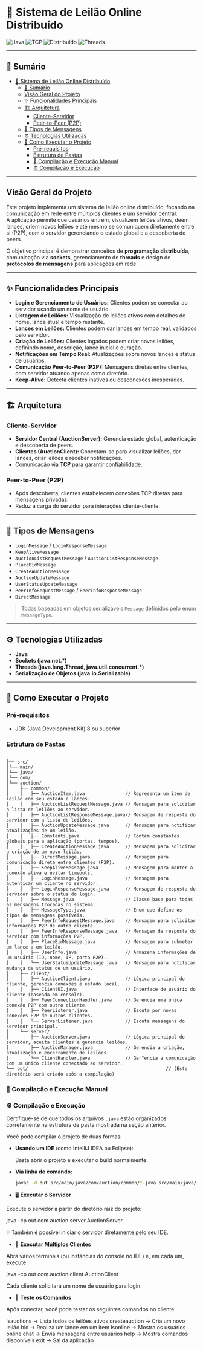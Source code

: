 # 🚀 Sistema de Leilão Online Distribuído

![Java](https://img.shields.io/badge/Java-ED8B00?style=flat&logo=java&logoColor=white)
![TCP](https://img.shields.io/badge/TCP-007ACC?style=flat)
![Distribuído](https://img.shields.io/badge/Distribu%C3%ADdo-4CAF50?style=flat)
![Threads](https://img.shields.io/badge/Threads-F44336?style=flat)

---

## 📑 Sumário

- [🚀 Sistema de Leilão Online Distribuído](#-sistema-de-leilão-online-distribuído)
  - [📑 Sumário](#-sumário)
  - [Visão Geral do Projeto](#visão-geral-do-projeto)
  - [✨ Funcionalidades Principais](#-funcionalidades-principais)
  - [🏗️ Arquitetura](#️-arquitetura)
    - [Cliente-Servidor](#cliente-servidor)
    - [Peer-to-Peer (P2P)](#peer-to-peer-p2p)
  - [💬 Tipos de Mensagens](#-tipos-de-mensagens)
  - [⚙️ Tecnologias Utilizadas](#️-tecnologias-utilizadas)
  - [🚀 Como Executar o Projeto](#-como-executar-o-projeto)
    - [Pré-requisitos](#pré-requisitos)
    - [Estrutura de Pastas](#estrutura-de-pastas)
    - [🧱 Compilação e Execução Manual](#-compilação-e-execução-manual)
    - [⚙️ Compilação e Execução](#️-compilação-e-execução)

---

## Visão Geral do Projeto

Este projeto implementa um sistema de leilão online distribuído, focando na comunicação em rede entre múltiplos clientes e um servidor central.  
A aplicação permite que usuários entrem, visualizem leilões ativos, deem lances, criem novos leilões e até mesmo se comuniquem diretamente entre si (P2P), com o servidor gerenciando o estado global e a descoberta de peers.

O objetivo principal é demonstrar conceitos de **programação distribuída**, comunicação via **sockets**, gerenciamento de **threads** e design de **protocolos de mensagens** para aplicações em rede.

---

## ✨ Funcionalidades Principais

- **Login e Gerenciamento de Usuários:** Clientes podem se conectar ao servidor usando um nome de usuário.  
- **Listagem de Leilões:** Visualização de leilões ativos com detalhes de nome, lance atual e tempo restante.  
- **Lances em Leilões:** Clientes podem dar lances em tempo real, validados pelo servidor.  
- **Criação de Leilões:** Clientes logados podem criar novos leilões, definindo nome, descrição, lance inicial e duração.  
- **Notificações em Tempo Real:** Atualizações sobre novos lances e status de usuários.  
- **Comunicação Peer-to-Peer (P2P):** Mensagens diretas entre clientes, com servidor atuando apenas como diretório.  
- **Keep-Alive:** Detecta clientes inativos ou desconexões inesperadas.

---

## 🏗️ Arquitetura

### Cliente-Servidor

- **Servidor Central (AuctionServer):** Gerencia estado global, autenticação e descoberta de peers.  
- **Clientes (AuctionClient):** Conectam-se para visualizar leilões, dar lances, criar leilões e receber notificações.  
- Comunicação via **TCP** para garantir confiabilidade.

### Peer-to-Peer (P2P)

- Após descoberta, clientes estabelecem conexões TCP diretas para mensagens privadas.  
- Reduz a carga do servidor para interações cliente-cliente.

---

## 💬 Tipos de Mensagens

- `LoginMessage` / `LoginResponseMessage`  
- `KeepAliveMessage`  
- `AuctionListRequestMessage` / `AuctionListResponseMessage`  
- `PlaceBidMessage`  
- `CreateAuctionMessage`  
- `AuctionUpdateMessage`  
- `UserStatusUpdateMessage`  
- `PeerInfoRequestMessage` / `PeerInfoResponseMessage`  
- `DirectMessage`  

> Todas baseadas em objetos serializáveis `Message` definidos pelo enum `MessageType`.

---

## ⚙️ Tecnologias Utilizadas

- **Java**  
- **Sockets (java.net.\*)**  
- **Threads (java.lang.Thread, java.util.concurrent.\*)**  
- **Serialização de Objetos (java.io.Serializable)**  

---

## 🚀 Como Executar o Projeto

### Pré-requisitos

- JDK (Java Development Kit) 8 ou superior

### Estrutura de Pastas

```text  
.
├── src/
│└── main/
│└── java/
│└── com/
│└── auction/
│    ├── common/
│    │   ├── AuctionItem.java               // Representa um item de leilão com seu estado e lances.
│    │   ├── AuctionListRequestMessage.java // Mensagem para solicitar a lista de leilões ao servidor.
│    │   ├── AuctionListResponseMessage.java// Mensagem de resposta do servidor com a lista de leilões.
│    │   ├── AuctionUpdateMessage.java      // Mensagem para notificar atualizações de um leilão.
│    │   ├── Constants.java                 // Contém constantes globais para a aplicação (portas, tempos).
│    │   ├── CreateAuctionMessage.java      // Mensagem para solicitar a criação de um novo leilão.
│    │   ├── DirectMessage.java             // Mensagem para comunicação direta entre clientes (P2P).
│    │   ├── KeepAliveMessage.java          // Mensagem para manter a conexão ativa e evitar timeouts.
│    │   ├── LoginMessage.java              // Mensagem para autenticar um cliente no servidor.
│    │   ├── LoginResponseMessage.java      // Mensagem de resposta do servidor sobre o status do login.
│    │   ├── Message.java                   // Classe base para todas as mensagens trocadas no sistema.
│    │   ├── MessageType.java               // Enum que define os tipos de mensagens possíveis.
│    │   ├── PeerInfoRequestMessage.java    // Mensagem para solicitar informações P2P de outro cliente.
│    │   ├── PeerInfoResponseMessage.java   // Mensagem de resposta do servidor com informações P2P.
│    │   ├── PlaceBidMessage.java           // Mensagem para submeter um lance a um leilão.
│    │   ├── UserInfo.java                  // Armazena informações de um usuário (ID, nome, IP, porta P2P).
│    │   └── UserStatusUpdateMessage.java   // Mensagem para notificar mudança de status de um usuário.
│    ├── client/
│    │   ├── AuctionClient.java             // Lógica principal do cliente, gerencia conexões e estado local.
│    │   ├── ClientUI.java                  // Interface de usuário do cliente (baseada em console).
│    │   ├── PeerConnectionHandler.java     // Gerencia uma única conexão P2P com outro cliente.
│    │   ├── PeerListener.java              // Escuta por novas conexões P2P de outros clientes.
│    │   └── ServerListener.java            // Escuta mensagens do servidor principal.
│    └── server/
│        ├── AuctionServer.java             // Lógica principal do servidor, aceita clientes e gerencia leilões.
│        ├── AuctionManager.java            // Gerencia a criação, atualização e encerramento de leilões.
│        └── ClientHandler.java             // Ger"encia a comunicação com um único cliente conectado ao servidor.
└── out/                                                   // (Este diretório será criado após a compilação)

```

### 🧱 Compilação e Execução Manual

### ⚙️ Compilação e Execução

Certifique-se de que todos os arquivos `.java` estão organizados corretamente na estrutura de pasta mostrada na seção anterior.

Você pode compilar o projeto de duas formas:

- **Usando um IDE** (como IntelliJ IDEA ou Eclipse):

  Basta abrir o projeto e executar o build normalmente.

- **Via linha de comando:**

  ```bash
  javac -d out src/main/java/com/auction/common/*.java src/main/java/com/auction/server/*.java src/main/java/com/auction/client/*.java

- 🖥️ **Executar o Servidor**

Execute o servidor a partir do diretório raiz do projeto:

java -cp out com.auction.server.AuctionServer

💡 Também é possível iniciar o servidor diretamente pelo seu IDE.

- 👥 **Executar Múltiplos Clientes**

Abra vários terminais (ou instâncias do console no IDE) e, em cada um, execute:

java -cp out com.auction.client.AuctionClient

Cada cliente solicitará um nome de usuário para login.

- 💬 **Teste os Comandos**

Após conectar, você pode testar os seguintes comandos no cliente:

lsauctions      → Lista todos os leilões ativos
createauction   → Cria um novo leilão
bid             → Realiza um lance em um item
lsonline        → Mostra os usuários online
chat            → Envia mensagens entre usuários
help            → Mostra comandos disponíveis
exit            → Sai da aplicação
